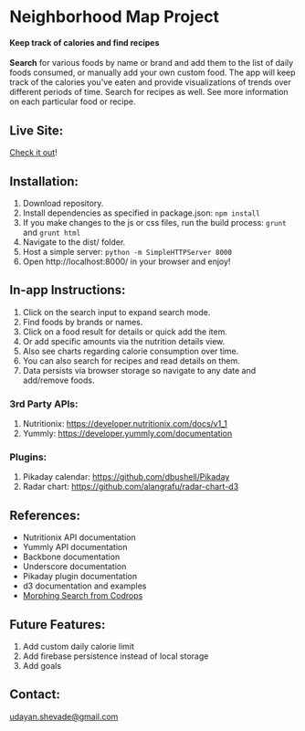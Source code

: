 # Neighborhood Map Project

#### Keep track of calories and find recipes

**Search** for various foods by name or brand and add them to the list of daily foods consumed, or manually add your own custom food. The app will keep track of the calories you've eaten and provide visualizations of trends over different periods of time. Search for recipes as well. See more information on each particular food or recipe.


## Live Site:

[Check it out](http://udayanshevade.github.io/Calorie-Tracker-App/)!

## Installation:

1. Download repository.
2. Install dependencies as specified in package.json: `npm install`
3. If you make changes to the js or css files, run the build process: `grunt` and `grunt html`
4. Navigate to the dist/ folder.
5. Host a simple server: `python -m SimpleHTTPServer 8000`
7. Open http://localhost:8000/ in your browser and enjoy!

## In-app Instructions:

1. Click on the search input to expand search mode.
2. Find foods by brands or names.
3. Click on a food result for details or quick add the item.
4. Or add specific amounts via the nutrition details view.
5. Also see charts regarding calorie consumption over time.
6. You can also search for recipes and read details on them.
7. Data persists via browser storage so navigate to any date and add/remove foods.

### 3rd Party APIs:

1. Nutritionix: https://developer.nutritionix.com/docs/v1_1
2. Yummly: https://developer.yummly.com/documentation

### Plugins:

1. Pikaday calendar: https://github.com/dbushell/Pikaday
2. Radar chart: https://github.com/alangrafu/radar-chart-d3


## References:

- Nutritionix API documentation
- Yummly API documentation
- Backbone documentation
- Underscore documentation
- Pikaday plugin documentation
- d3 documentation and examples
- [Morphing Search from Codrops](http://tympanus.net/codrops/?p=21106)

## Future Features:

1. Add custom daily calorie limit
2. Add firebase persistence instead of local storage
3. Add goals

## Contact:

udayan.shevade@gmail.com